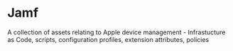# Jamf
A collection of assets relating to Apple device management - Infrastucture as Code, scripts, configuration profiles, extension attributes, policies
